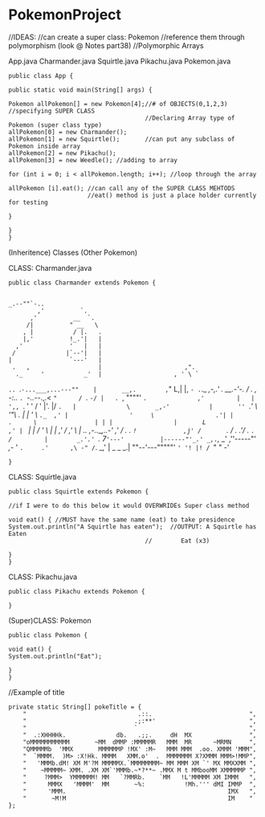 # PokemonProject

//IDEAS:
//can create a super class: Pokemon
//reference them through polymorphism (look @ Notes part38)
//Polymorphic Arrays



App.java    Charmander.java     Squirtle.java  Pikachu.java     Pokemon.java

    public class App {

    public static void main(String[] args) {

    Pokemon allPokemon[] = new Pokemon[4];//# of OBJECTS(0,1,2,3)  //specifying SUPER CLASS
                                          //Declaring Array type of Pokemon (super class type)
    allPokemon[0] = new Charmander();
    allPokemon[1] = new Squirtle();       //can put any subclass of Pokemon inside array
    allPokemon[2] = new Pikachu();
    allPokemon[3] = new Weedle(); //adding to array

    for (int i = 0; i < allPokemon.length; i++); //loop through the array

    allPokemon [i].eat(); //can call any of the SUPER CLASS MEHTODS
                          //eat() method is just a place holder currently for testing

    }

    }
    }

(Inheritence) Classes (Other Pokemon)

CLASS: Charmander.java

    public class Charmander extends Pokemon {
    
    
    _.--""`-..
            ,'          `.
          ,'          __  `.
         /|          " __   \
        , |           / |.   .
        |,'          !_.'|   |
      ,'             '   |   |
     /              |`--'|   |
    |                `---'   |
     .   ,                   |                       ,".
      ._     '           _'  |                    , ' \ `
  `.. `.`-...___,...---""    |       __,.        ,`"   L,|
  |, `- .`._        _,-,.'   .  __.-'-. /        .   ,    \
-:..     `. `-..--_.,.<       `"      / `.        `-/ |   .
  `,         """"'     `.              ,'         |   |  ',,
    `.      '            '            /          '    |'. |/
      `.   |              \       _,-'           |       ''
        `._'               \   '"\                .      |
           |                '     \                `._  ,'
           |                 '     \                 .'|
           |                 .      \                | |
           |                 |       L              ,' |
           `                 |       |             /   '
            \                |       |           ,'   /
          ,' \               |  _.._ ,-..___,..-'    ,'
         /     .             .      `!             ,j'
        /       `.          /        .           .'/
       .          `.       /         |        _.'.'
        `.          7`'---'          |------"'_.'
       _,.`,_     _'                ,''-----"'
   _,-_    '       `.     .'      ,\
   -" /`.         _,'     | _  _  _.|
    ""--'---"""""'        `' '! |! /
                            `" " -'

    }

CLASS: Squirtle.java 

    public class Squirtle extends Pokemon {

    //if I were to do this below it would OVERWRIDEs Super class method

    void eat() { //MUST have the same name (eat) to take presidence
    System.out.println("A Squirtle has eaten");  //OUTPUT: A Squirtle has Eaten
                                          //        Eat (x3)

    }
    }

CLASS: Pikachu.java

    public class Pikachu extends Pokemon {

    }

(Super)CLASS: Pokemon

    public class Pokemon {

    void eat() {
    System.out.println("Eat");

    }
    }



//Example of title


	private static String[] pokeTitle = { 
		"                               .::.                           ",
		"                              .;:**'                          ",
		"                              `                               ",
		"  .:XHHHHk.              db.   .;;.     dH  MX                ",
		"oMMMMMMMMMMM       ~MM  dMMP :MMMMMR   MMM  MR      ~MRMN     ",
		"QMMMMMb  'MMX       MMMMMMP !MX' :M~   MMM MMM  .oo. XMMM 'MMM",
		"  `MMMM.  )M> :X!Hk. MMMM   XMM.o'  .  MMMMMMM X?XMMM MMM>!MMP",
		"   'MMMb.dM! XM M'?M MMMMMX.`MMMMMMMM~ MM MMM XM `' MX MMXXMM ",
		"    ~MMMMM~ XMM. .XM XM`'MMMb.~*?**~ .MMX M t MMbooMM XMMMMMP ",
		"     ?MMM>  YMMMMMM! MM   `?MMRb.    `MM   !L'MMMMM XM IMMM   ",
		"      MMMX   'MMMM'  MM       ~%:           !Mh.''' dMI IMMP  ",
		"      'MMM.                                             IMX   ",
		"       ~M!M                                             IM    " 
	};
